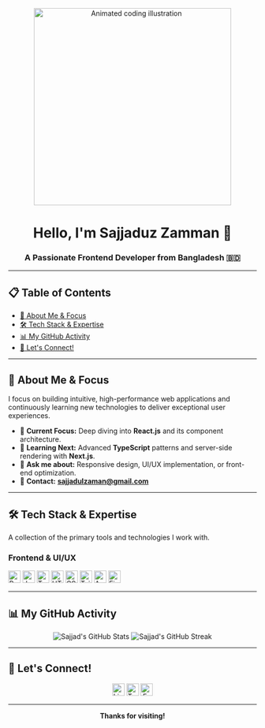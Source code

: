 <div align="center">
  <img src="https://user-images.githubusercontent.com/73097560/115834477-dbab4500-a447-11eb-908a-139537cdac60.gif" width="400" alt="Animated coding illustration" />
  <h1>Hello, I'm <b>Sajjaduz Zamman</b> 👋</h1>
  <h3>A Passionate <b>Frontend Developer</b> from Bangladesh 🇧🇩</h3>
</div>

---

## 📋 Table of Contents
- [🚀 About Me & Focus](#-about-me--focus)
- [🛠️ Tech Stack & Expertise](#-tech-stack--expertise)
- [📊 My GitHub Activity](#-my-github-activity)
- [🔗 Let's Connect!](#-lets-connect)

---

## 🚀 About Me & Focus

I focus on building intuitive, high-performance web applications and continuously learning new technologies to deliver exceptional user experiences.

- 🔭 **Current Focus:** Deep diving into <b>React.js</b> and its component architecture.
- 🌱 **Learning Next:** Advanced <b>TypeScript</b> patterns and server-side rendering with <b>Next.js</b>.
- 💬 **Ask me about:** Responsive design, UI/UX implementation, or front-end optimization.
- 📧 **Contact:** <b>sajjadulzaman@gmail.com</b>

---

## 🛠️ Tech Stack & Expertise

A collection of the primary tools and technologies I work with.

### Frontend & UI/UX
<p align="left">
  <img src="https://img.shields.io/badge/React-61DAFB?style=for-the-badge&logo=react&logoColor=black" alt="React" height="25" />
  <img src="https://img.shields.io/badge/JavaScript-F7DF1E?style=for-the-badge&logo=javascript&logoColor=black" alt="JavaScript" height="25" />
  <img src="https://img.shields.io/badge/TypeScript-3178C6?style=for-the-badge&logo=typescript&logoColor=white" alt="TypeScript" height="25" />
  <img src="https://img.shields.io/badge/HTML5-E34F26?style=for-the-badge&logo=html5&logoColor=white" alt="HTML5" height="25" />
  <img src="https://img.shields.io/badge/CSS3-1572B6?style=for-the-badge&logo=css3&logoColor=white" alt="CSS3" height="25" />
  <img src="https://img.shields.io/badge/Tailwind_CSS-06B6D4?style=for-the-badge&logo=tailwindcss&logoColor=white" alt="Tailwind CSS" height="25" />
  <img src="https://img.shields.io/badge/Angular-DD0031?style=for-the-badge&logo=angular&logoColor=white" alt="Angular" height="25" />
  <img src="https://img.shields.io/badge/Figma-F24E1E?style=for-the-badge&logo=figma&logoColor=white" alt="Figma" height="25" />
</p>

---

## 📊 My GitHub Activity
<div align="center">
  <img src="https://github-readme-stats.vercel.app/api?username=sajjadulzaman&show_icons=true&locale=en&theme=transparent&title_color=0e75b6&icon_color=0e75b6&text_color=333&hide_border=true&ring_color=0e75b6" alt="Sajjad's GitHub Stats" />
  <img src="https://github-readme-streak-stats-eight.vercel.app/?user=sajjadulzaman&theme=transparent&date_color=0e75b6&ruler_color=0e75b6&side_time_color=0e75b6&fire=0e75b6&ring=0e75b6&currstreak=0e75b6&hide_border=true" alt="Sajjad's GitHub Streak" />
  <a href="https://github.com/sajjadulzaman">
  
  </a>
</div>

---

## 🔗 Let's Connect!

<p align="center">
  <a href="https://linkedin.com/in/sajjadulzaman" target="_blank"><img src="https://img.shields.io/badge/LinkedIn-0077B5?style=for-the-badge&logo=linkedin&logoColor=white" alt="LinkedIn" height="25" /></a>
  <a href="https://twitter.com/sajjadulzaman" target="_blank"><img src="https://img.shields.io/badge/Twitter-1DA1F2?style=for-the-badge&logo=twitter&logoColor=white" alt="Twitter" height="25" /></a>
  <a href="https://fb.com/sajjadulzaman" target="_blank"><img src="https://img.shields.io/badge/Facebook-1877F2?style=for-the-badge&logo=facebook&logoColor=white" alt="Facebook" height="25" /></a>
</p>

---

<div align="center">
  <b>Thanks for visiting!</b>

</div>
